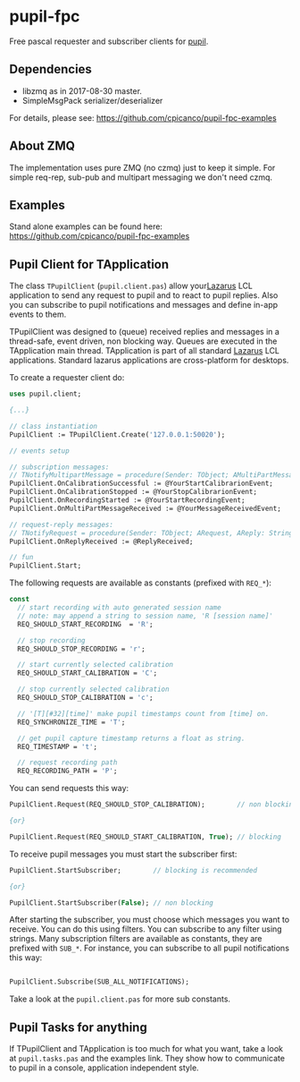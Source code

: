 # pupil-fpc

Free pascal requester and subscriber clients for [pupil](https://github.com/pupil-labs/pupil).

## Dependencies

- libzmq as in 2017-08-30 master.
- SimpleMsgPack serializer/deserializer

For details, please see: https://github.com/cpicanco/pupil-fpc-examples

## About ZMQ

The implementation uses pure ZMQ (no czmq) just to keep it simple. For simple req-rep, sub-pub and multipart messaging we don't need czmq.

## Examples

Stand alone examples can be found here: https://github.com/cpicanco/pupil-fpc-examples

## Pupil Client for TApplication

The class `TPupilClient` (`pupil.client.pas`) allow your[Lazarus](http://lazarus-ide.org/) LCL application to send any request to pupil and to react to pupil replies. Also you can subscribe to pupil notifications and messages and define in-app events to them.

TPupilClient was designed to (queue) received replies and messages in a thread-safe, event driven, non blocking way. Queues are executed in the TApplication main thread. TApplication is part of all standard [Lazarus](http://lazarus-ide.org/) LCL applications. Standard lazarus applications are cross-platform for desktops.

To create a requester client do:

```pascal
uses pupil.client;

{...}

// class instantiation
PupilClient := TPupilClient.Create('127.0.0.1:50020');

// events setup

// subscription messages:
// TNotifyMultipartMessage = procedure(Sender: TObject; AMultiPartMessage : TPupilMessage) of object;
PupilClient.OnCalibrationSuccessful := @YourStartCalibrarionEvent;      
PupilClient.OnCalibrationStopped := @YourStopCalibrarionEvent;
PupilClient.OnRecordingStarted := @YourStartRecordingEvent;
PupilClient.OnMultiPartMessageReceived := @YourMessageReceivedEvent;

// request-reply messages:
// TNotifyRequest = procedure(Sender: TObject; ARequest, AReply: String) of object;
PupilClient.OnReplyReceived := @ReplyReceived;

// fun
PupilClient.Start;
```

The following requests are available as constants (prefixed with `REQ_*`):

```pascal
const
  // start recording with auto generated session name
  // note: may append a string to session name, 'R [session name]'
  REQ_SHOULD_START_RECORDING  = 'R';

  // stop recording
  REQ_SHOULD_STOP_RECORDING = 'r';

  // start currently selected calibration
  REQ_SHOULD_START_CALIBRATION = 'C';

  // stop currently selected calibration
  REQ_SHOULD_STOP_CALIBRATION = 'c';

  // '[T][#32][time]' make pupil timestamps count from [time] on.
  REQ_SYNCHRONIZE_TIME = 'T';

  // get pupil capture timestamp returns a float as string.
  REQ_TIMESTAMP = 't';

  // request recording path
  REQ_RECORDING_PATH = 'P';
```

You can send requests this way:

```pascal
PupilClient.Request(REQ_SHOULD_STOP_CALIBRATION);        // non blocking

{or}

PupilClient.Request(REQ_SHOULD_START_CALIBRATION, True); // blocking
```

To receive pupil messages you must start the subscriber first:

```pascal
PupilClient.StartSubscriber;        // blocking is recommended

{or}

PupilClient.StartSubscriber(False); // non blocking
```

After starting the subscriber, you must choose which messages you want to receive. You can do this using filters. You can subscribe to any filter using strings. Many subscription filters are available as constants, they are prefixed with `SUB_*`. For instance, you can subscribe to all pupil notifications this way:

```pascal

PupilClient.Subscribe(SUB_ALL_NOTIFICATIONS);

```

Take a look at the `pupil.client.pas` for more sub constants.

## Pupil Tasks for anything

If TPupilClient and TApplication is too much for what you want, take a look at `pupil.tasks.pas` and the examples link. They show how to communicate to pupil in a console, application independent style.

